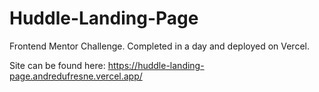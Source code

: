 # Huddle-Landing-Page
Frontend Mentor Challenge. Completed in a day and deployed on Vercel. 

Site can be found here: https://huddle-landing-page.andredufresne.vercel.app/
